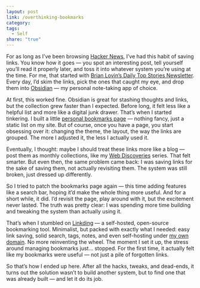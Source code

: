 ```yaml
---
layout: post
link: /overthinking-bookmarks
category: 
tags:
  - Self
share: "true"
---
```

For as long as I’ve been browsing [Hacker News](https://news.ycombinator.com/), I’ve had this habit of saving links. You know how it goes — you spot an interesting post, tell yourself you’ll read it properly later, and toss it into whatever system you’re using at the time. For me, that started with [Brian Lovin’s Daily Top Stories Newsletter](https://brianlovin.com/hn). Every day, I’d skim the links, pick the ones that caught my eye, and drop them into [Obsidian](https://obsidian.md) — my personal note-taking app of choice.

At first, this worked fine. Obsidian is great for stashing thoughts and links, but the collection grew faster than I expected. Before long, it felt less like a helpful list and more like a digital junk drawer. That’s when I started tinkering. I built a little [personal bookmarks page](https://syazarilasyraf.com/bookmarks) — nothing fancy, just a static list on my site. But of course, once you have a page, you start obsessing over it: changing the theme, the layout, the way the links are grouped. The more I adjusted it, the less I actually used it.

Eventually, I thought: maybe I should treat these links more like a blog — post them as monthly collections, like my [Web Discoveries](https://syazarilasyraf.com/writing/#links) series. That felt smarter. But even then, the same problem came back: I was saving links for the sake of saving them, not actually revisiting them. The system was still broken, just dressed up differently.

So I tried to patch the bookmarks page again — this time adding features like a search bar, hoping it’d make the whole thing more useful. And for a short while, it did. I’d revisit the page, play around with it, but the excitement never lasted. The truth was pretty clear: I was spending more time building and tweaking the system than actually using it.

That’s when I stumbled on [Linkding](https://github.com/sissbruecker/linkding) — a self-hosted, open-source bookmarking tool. Minimalist, but packed with exactly what I needed: easy link saving, solid search, tags, notes, and even self-hosting under [my own domain](https://bookmark.syazarilasyraf.com/bookmarks/shared). No more reinventing the wheel. The moment I set it up, the stress around managing bookmarks just… stopped. For the first time, it actually felt like my bookmarks were useful — not just a pile of forgotten links.

So that’s how I ended up here. After all the hacks, tweaks, and dead-ends, it turns out the solution wasn’t to build another system, but to find one that was already built — and let it do its job.